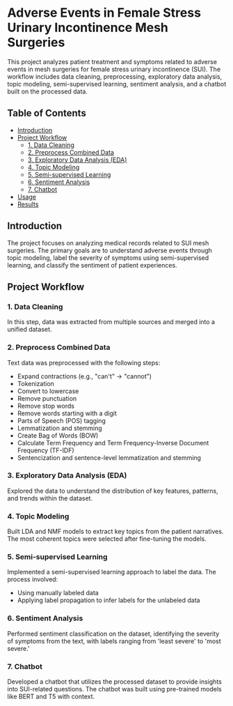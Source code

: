 # Adverse Events in Female Stress Urinary Incontinence Mesh Surgeries

This project analyzes patient treatment and symptoms related to adverse events in mesh surgeries for female stress urinary incontinence (SUI). The workflow includes data cleaning, preprocessing, exploratory data analysis, topic modeling, semi-supervised learning, sentiment analysis, and a chatbot built on the processed data.

## Table of Contents

- [Introduction](#introduction)
- [Project Workflow](#project-workflow)
  - [1. Data Cleaning](#1-data-cleaning)
  - [2. Preprocess Combined Data](#2-preprocess-combined-data)
  - [3. Exploratory Data Analysis (EDA)](#3-exploratory-data-analysis-eda)
  - [4. Topic Modeling](#4-topic-modeling)
  - [5. Semi-supervised Learning](#5-semi-supervised-learning)
  - [6. Sentiment Analysis](#6-sentiment-analysis)
  - [7. Chatbot](#7-chatbot)
- [Usage](#usage)
- [Results](#results)

## Introduction

The project focuses on analyzing medical records related to SUI mesh surgeries. The primary goals are to understand adverse events through topic modeling, label the severity of symptoms using semi-supervised learning, and classify the sentiment of patient experiences.

## Project Workflow

### 1. Data Cleaning

In this step, data was extracted from multiple sources and merged into a unified dataset.

### 2. Preprocess Combined Data

Text data was preprocessed with the following steps:

- Expand contractions (e.g., "can't" → "cannot")
- Tokenization
- Convert to lowercase
- Remove punctuation
- Remove stop words
- Remove words starting with a digit
- Parts of Speech (POS) tagging
- Lemmatization and stemming
- Create Bag of Words (BOW)
- Calculate Term Frequency and Term Frequency-Inverse Document Frequency (TF-IDF)
- Sentencization and sentence-level lemmatization and stemming

### 3. Exploratory Data Analysis (EDA)

Explored the data to understand the distribution of key features, patterns, and trends within the dataset.

### 4. Topic Modeling

Built LDA and NMF models to extract key topics from the patient narratives. The most coherent topics were selected after fine-tuning the models.

### 5. Semi-supervised Learning

Implemented a semi-supervised learning approach to label the data. The process involved:

- Using manually labeled data
- Applying label propagation to infer labels for the unlabeled data

### 6. Sentiment Analysis

Performed sentiment classification on the dataset, identifying the severity of symptoms from the text, with labels ranging from 'least severe' to 'most severe.'

### 7. Chatbot

Developed a chatbot that utilizes the processed dataset to provide insights into SUI-related questions. The chatbot was built using pre-trained models like BERT and T5 with context.
